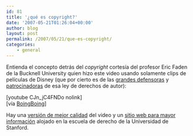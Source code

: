 ```yaml
---
id: 81
title: '¿qué es copyright?'
date: '2007-05-21T01:26:04+00:00'
author: blog
layout: post
permalink: /2007/05/21/que-es-copyright/
categories:
    - general
---
```


Entienda el concepto detrás del *copyright* cortesía del profesor Eric Faden de la Bucknell University quien hizo este video usando solamente clips de películas de Disney (que por cierto es de las [grandes defensoras](http://www.google.com/search?q=disney+copyright+lobby) y [patrocinadoras](http://news.com.com/Backers+of+stronger+copyright+laws+form+lobby+group/2100-1028_3-6184604.html?tag=nefd.top "Backers of stronger copyright laws form lobby group") de esa ley de derechos de autor):

\[youtube CJn\_jC4FNDo nolink\]  
\[ví­a [BoingBoing](http://www.boingboing.net)\]

Hay una [versión de mejor calidad](http://cyberlaw.stanford.edu.nyud.net:8080/biguploads/Fair(y)_Use_Tale_Stanford_Cut.mp4) del video y un [sitio web para mayor información](http://cyberlaw.stanford.edu/documentary-film-program/film/a-fair-y-use-tale "A Fair(y) Use Tale") alojado en la escuela de derecho de la Universidad de Stanford.